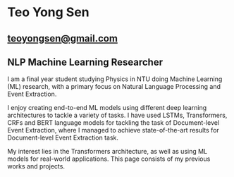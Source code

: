 # Teo Yong Sen 
## teoyongsen@gmail.com
## NLP Machine Learning Researcher 

I am a final year student studying Physics in NTU doing Machine Learning (ML) research, with a primary focus on Natural Language Processing and Event Extraction.

I enjoy creating end-to-end ML models using different deep learning architectures to tackle a variety of tasks. I have used LSTMs, Transformers, CRFs and BERT language models for tackling the task of Document-level Event Extraction, where I managed to achieve state-of-the-art results for Document-level Event Extraction task. 

My interest lies in the Transformers architecture, as well as using ML models for real-world applications. This page consists of my previous works and projects. 

